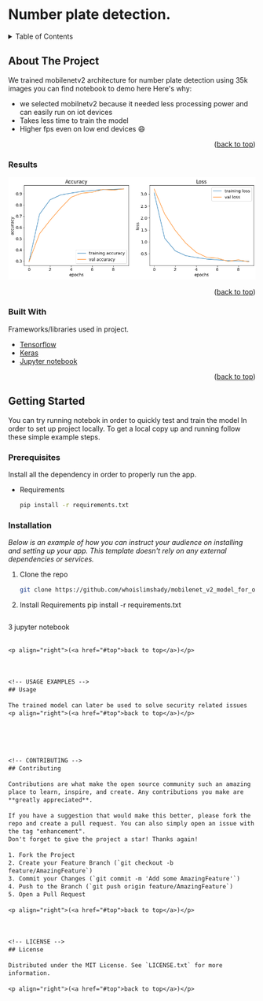 <div id="top"></div>

# Number plate detection.


<!-- TABLE OF CONTENTS -->
<details>
  <summary>Table of Contents</summary>
  <ol>
    <li>
      <a href="#about-the-project">About The Project</a>
      a href="#Results">About The Project</a>
      <ul>
        <li><a href="#built-with">Built With</a></li>
      </ul>
    </li>
    <li>
      <a href="#getting-started">Getting Started</a>
      <ul>
        <li><a href="#prerequisites">Prerequisites</a></li>
        <li><a href="#installation">Installation</a></li>
      </ul>
    </li>
    <li><a href="#usage">Usage</a></li>
    <li><a href="#contributing">Contributing</a></li>
    <li><a href="#license">License</a></li>
  </ol>
</details>



<!-- ABOUT THE PROJECT -->
## About The Project

We trained mobilenetv2  architecture for number plate detection using 35k images you can find notebook to demo here 
Here's why:
* we selected mobilnetv2 because it needed less processing power and can easily run on iot devices 
* Takes less time to train the model 
* Higher fps even on low end devices :smile:


<p align="right">(<a href="#top">back to top</a>)</p>


### Results

![Train and Test loss](https://github.com/whoislimshady/mobilenet_v2_model_for_ocr/blob/master/inputs/download%20(1).png?raw=true)


<p align="right">(<a href="#top">back to top</a>)</p>


### Built With

Frameworks/libraries used in  project. 

* [Tensorflow](https://www.tensorflow.org/resources/learn-ml)
* [Keras](https://keras.io/)
* [Jupyter notebook](https://jupyter.org/)

<p align="right">(<a href="#top">back to top</a>)</p>



<!-- GETTING STARTED -->
## Getting Started
You can try running notebok in order to quickly test and train the model 
In order to set up  project locally.
To get a local copy up and running follow these simple example steps.

### Prerequisites

Install all the dependency in order to properly run the app.
* Requirements
  ```sh
  pip install -r requirements.txt
  ```

### Installation

_Below is an example of how you can instruct your audience on installing and setting up your app. This template doesn't rely on any external dependencies or services._

1. Clone the repo
   ```sh
   git clone https://github.com/whoislimshady/mobilenet_v2_model_for_ocr
   ```
2. Install Requirements
  pip install -r requirements.txt
   ```
3
  jupyter notebook
   ```

<p align="right">(<a href="#top">back to top</a>)</p>



<!-- USAGE EXAMPLES -->
## Usage

The trained model can later be used to solve security related issues
<p align="right">(<a href="#top">back to top</a>)</p>





<!-- CONTRIBUTING -->
## Contributing

Contributions are what make the open source community such an amazing place to learn, inspire, and create. Any contributions you make are **greatly appreciated**.

If you have a suggestion that would make this better, please fork the repo and create a pull request. You can also simply open an issue with the tag "enhancement".
Don't forget to give the project a star! Thanks again!

1. Fork the Project
2. Create your Feature Branch (`git checkout -b feature/AmazingFeature`)
3. Commit your Changes (`git commit -m 'Add some AmazingFeature'`)
4. Push to the Branch (`git push origin feature/AmazingFeature`)
5. Open a Pull Request

<p align="right">(<a href="#top">back to top</a>)</p>



<!-- LICENSE -->
## License

Distributed under the MIT License. See `LICENSE.txt` for more information.

<p align="right">(<a href="#top">back to top</a>)</p>



